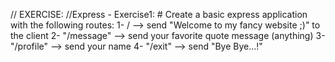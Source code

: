 // EXERCISE:
//Express - Exercise1: # Create a basic express application with the following routes: 
1- / --> send "Welcome to my fancy website ;)" to the client 2- "/message" --> send your favorite quote message (anything) 3- "/profile" --> send your name 4- "/exit" --> send "Bye Bye...!"